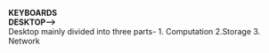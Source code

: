 **KEYBOARDS**
<br>
**DESKTOP-->**
<br>
Desktop mainly divided into three parts- 1. Computation 2.Storage 3. Network  
